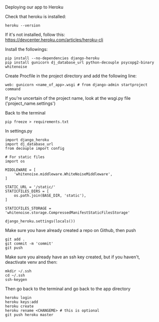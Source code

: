 Deploying our app to Heroku

Check that heroku is installed:
```
heroku --version
```
If it's not installed, follow this: https://devcenter.heroku.com/articles/heroku-cli

Install the followings:
```
pip install --no-dependencies django-heroku
pip install gunicorn dj_database_url python-decouple psycopg2-binary whitenoise
```

Create Procfile in the project directory and add the following line:
```
web: gunicorn <name_of_app>.wsgi # from django-admin startproject command
```
If you're uncertain of the project name, look at the wsgi.py file ('project_name.settings')

Back to the terminal
```
pip freeze > requirements.txt
```

In settings.py
```
import django_heroku
import dj_database_url
from decouple import config

# For static files
import os

MIDDLEWARE = [
	'whitenoise.middleware.WhiteNoiseMiddleware',
]

STATIC_URL = '/static/'
STATICFILES_DIRS = [
	os.path.join(BASE_DIR, 'static'),
]

STATICFILES_STORAGE = 'whitenoise.storage.CompressedManifestStaticFilesStorage'

django_heroku.settings(locals())
```

Make sure you have already created a repo on Github, then push
```
git add .
git commit -m 'commit'
git push
```

Make sure you already have an ssh key created, but if you haven't, deactivate venv and then:
```
mkdir ~/.ssh
cd ~/.ssh
ssh-keygen
```

Then go back to the terminal and go back to the app directory
```
heroku login
heroku keys:add
heroku create
heroku rename <CHANGEME> # this is optional
git push heroku master
```

